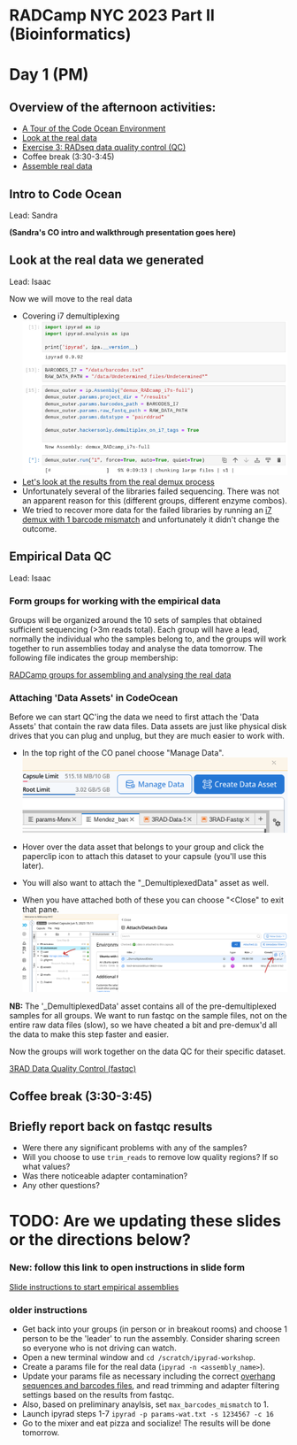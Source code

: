 # RADCamp NYC 2023 Part II (Bioinformatics)
# Day 1 (PM)

## Overview of the afternoon activities:
* [A Tour of the Code Ocean Environment](#intro-to-code-ocean)
* [Look at the real data](#Look-at-the-real-data-we-generate)
* [Exercise 3: RADseq data quality control (QC)](#empirical-data-qc)
* Coffee break (3:30-3:45)
* [Assemble real data](#Form-groups-and-assemble-real-data)

## Intro to Code Ocean
Lead: Sandra

**(Sandra's CO intro and walkthrough presentation goes here)**


## Look at the real data we generated
Lead: Isaac

Now we will move to the real data
* Covering i7 demultiplexing
![png](images/i7-DemuxNotebook.png)
* [Let's look at the results from the real demux process](Demux-Results.txt)
* Unfortunately several of the libraries failed sequencing. There was not an
apparent reason for this (different groups, different enzyme combos).
* We tried to recover more data for the failed libraries by running an
[i7 demux with 1 barcode mismatch](i7-DemuxWithMismatch.txt) and unfortunately
it didn't change the outcome.

## Empirical Data QC
Lead: Isaac

### Form groups for working with the empirical data
Groups will be organized around the 10 sets of samples that obtained sufficient
sequencing (>3m reads total). Each group will have a lead, normally the individual
who the samples belong to, and the groups will work together to run assemblies
today and analyse the data tomorrow. The following file indicates the group membership:  

[RADCamp groups for assembling and analysing the real data](PartII-Groups.md)

### Attaching 'Data Assets' in CodeOcean
Before we can start QC'ing the data we need to first attach the 'Data Assets'
that contain the raw data files. Data assets are just like physical disk drives
that you can plug and unplug, but they are much easier to work with.

* In the top right of the CO panel choose "Manage Data".
![png](images/CO-ManageData.png)

* Hover over the data asset that belongs to your group and click the paperclip
icon to attach this dataset to your capsule (you'll use this later).
* You will also want to attach the "\_DemultiplexedData" asset as well.
* When you have attached both of these you can choose "\<Close" to exit that pane.
![png](images/CO-ManageDataAssets.png)

**NB:** The '\_DemultiplexedData' asset contains all of the pre-demultiplexed
samples for all groups. We want to run fastqc on the sample files, not on the
entire raw data files (slow), so we have cheated a bit and pre-demux'd all the
data to make this step faster and easier.

Now the groups will work together on the data QC for their specific dataset.

[3RAD Data Quality Control (fastqc)](fastqc-exercise.md)

## Coffee break (3:30-3:45)

## Briefly report back on fastqc results
* Were there any significant problems with any of the samples?
* Will you choose to use `trim_reads` to remove low quality regions? If so what values?
* Was there noticeable adapter contamination?
* Any other questions?

# TODO: Are we updating these slides or the directions below?
### New: follow this link to open instructions in slide form
[Slide instructions to start empirical assemblies](https://eaton-lab.org/slides/radcamped)


###  older instructions
* Get back into your groups (in person or in breakout rooms) and
choose 1 person to be the 'leader' to run the assembly. Consider
sharing screen so everyone who is not driving can watch.
* Open a new terminal window and `cd /scratch/ipyrad-workshop`.
* Create a params file for the real data (`ipyrad -n <assembly_name>`).
* Update your params file as necessary including the correct
[overhang sequences and barcodes files](PartII-Groups.md), and read trimming and adapter
filtering settings based on the results from fastqc.
* Also, based on preliminary anaylsis, set `max_barcodes_mismatch` to 1.
* Launch ipyrad steps 1-7 `ipyrad -p params-wat.txt -s 1234567 -c 16`
* Go to the mixer and eat pizza and socialize! The results will be done tomorrow.
